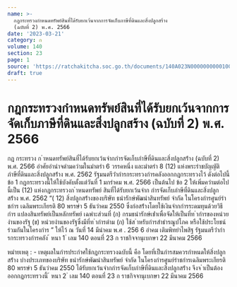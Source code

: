 ```yaml
---
name: >-
  กฎกระทรวงกำหนดทรัพย์สินที่ได้รับยกเว้นจากการจัดเก็บภาษีที่ดินและสิ่งปลูกสร้าง
  (ฉบับที่ 2) พ.ศ. 2566
date: '2023-03-21'
category: ก
volume: 140
section: 23
page: 1
source: 'https://ratchakitcha.soc.go.th/documents/140A023N0000000000100.pdf'
draft: true
---
```


# กฎกระทรวงกำหนดทรัพย์สินที่ได้รับยกเว้นจากการจัดเก็บภาษีที่ดินและสิ่งปลูกสร้าง (ฉบับที่ 2) พ.ศ. 2566

กฎ กระทรวง ก ําหนดทรัพย์สินที่ได้รับยกเว้นจํากกํารจัดเก็บภําษีที่ดินและสิ่งปลูกสร้ําง (ฉบับที่ 2) พ.ศ. 2566 อําศัยอํานําจตํามควํามในมําตรํา 6 วรรคหนึ่ง และมําตรํา 8 (12) แห่งพระรําชบัญญัติ ภําษีที่ดินและสิ่งปลูกสร้ําง พ.ศ. 2562 รัฐมนตรีว่ํากํารกระทรวงกํารคลังออกกฎกระทรวงไว้ ดังต่อไปนี้ ข้อ 1 กฎกระทรวงนี้ให้ใช้บังคับตั้งแต่วันที่ 1 มกรําคม พ.ศ. 2566 เป็นต้นไป ข้อ 2 ให้เพิ่มควํามต่อไปนี้เป็น (12) แห่งกฎกระทรวงก ําหนดทรัพย์ สินที่ได้รับยกเว้นจําก กํารจัดเก็บภําษีที่ดินและสิ่งปลูกสร้ําง พ.ศ. 2562 “( 12) สิ่งปลูกสร้ํางของบริษัท ธนํารักษ์พัฒนําสินทรัพย์ จํากัด ในโครงกํารศูนย์รําชกําร เฉลิมพระเกียรติ 80 พรรษํา 5 ธันวําคม 2550 ซึ่งก่อสร้ํางโดยใช้เงินจํากกํารระดมทุนด้วยวิธีกําร แปลงสินทรัพย์เป็นหลักทรัพย์ เฉพําะส่วนที่ (ก) กรมธนํารักษ์เช่ําเพื่อจัดให้เป็นที่ท ํากํารของหน่วยงํานของรัฐ (ข) หน่วยงํานของรัฐซึ่งมีที่ท ํากํารตําม (ก) ใช้ส ําหรับกํารสําธํารณูปโภค หรือใช้ประโยชน์ร่วมกันในโครงกําร ” ให้ไว้ ณ วันที่ 14 มีนําคม พ.ศ . 256 6 อําคม เติมพิทยําไพสิฐ รัฐมนตรีว่ํากํารกระทรวงกํารคลัง ้ หนา 1 ่ เลม 140 ตอนที่ 23 ก ราชกิจจานุเบกษา 22 มีนาคม 2566

หมํายเหตุ : - เหตุผลในกํารประกําศใช้กฎกระทรวงฉบับนี้ คือ โดยที่เป็นกํารสมควรกําหนดให้สิ่งปลูกสร้ําง บํางประเภทของบริษัท ธนํารักษ์พัฒนําสินทรัพย์ จํากัด ในโครงกํารศูนย์รําชกํารเฉลิมพระเกียรติ 80 พรรษํา 5 ธันวําคม 2550 ได้รับยกเว้นจํากกํารจัดเก็บภําษีที่ดินและสิ่งปลูกสร้ําง จึงจ ําเป็นต้องออกกฎกระทรวงนี้ ้ หนา 2 ่ เลม 140 ตอนที่ 23 ก ราชกิจจานุเบกษา 22 มีนาคม 2566
